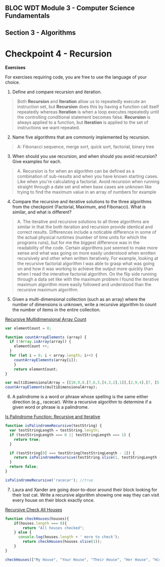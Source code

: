 ## BLOC WDT Module 3 - Computer Science Fundamentals
## Section 3 - Algorithms
# Checkpoint 4 - Recursion

**Exercises**

For exercises requiring code, you are free to use the language of your choice.

1. Define and compare recursion and iteration.
> Both **Recursion** and **Iteration** allow us to repeatedly execute an instruction set, but **Recursion** does this by having a function call itself repeatedly whereas **Iteration** is when a loop executes repeatedly until the controlling conditional statement becomes false. **Recursion** is always applied to a function, but **Iteration** is applied to the set of instructions we want repeated.

2. Name five algorithms that are commonly implemented by recursion.
> A: Fibonacci sequence, merge sort, quick sort, factorial, binary tree

3. When should you use recursion, and when should you avoid recursion? Give examples for each.
> A. Recursion is for when an algorithm can be defined as a combination of sub-results and when you have known starting cases. Like when you're calculating a factorial. Avoid recursion when running straight through a date set and when base cases are unknown like trying to find the maximum value in an array of numbers for example

4. Compare the recursive and iterative solutions to the three algorithms from the checkpoint (Factorial, Maximum, and Fibonacci). What is similar, and what is different?
> A. The iterative and recursive solutions to all three algorithms are similar in that the both iteration and recursion provide identical and correct results.  Differences include a noticable difference in some of the actual physical runtimes (number of time units for which the programs runs), but for me the biggest difference was in the readability of the code. Certain algorithms just seemed to make more sense and what was going on more easily understood when wrotten recursively and other when written iteratively. For example, looking at the recursive factorial algorithm I was able to grasp what was going on and how it was working to achieve the output more quickly than when I read the interative factorial algorithm. On the flip side running through a data set like with the maximum problem I found the iterative maximum algorithm more easily followed and understood than the recursive maximum algorithm.

5. Given a multi-dimensional collection (such as an array) where the number of dimensions is unknown, write a recursive algorithm to count the number of items in the entire collection.

[Recursive Multidimensional Array Count](https://repl.it/@koopdev/Recursive-Multidimensional-Array-Count)
```javascript
var elementCount = 0;

function countArrayElements (array) {
  if (!Array.isArray(array)) {
    elementCount ++;
  }
  for (let i = 0; i < array.length; i++) {
    countArrayElements(array[i]);
    }
	return elementCount;
}

var multiDimensionalArray = [[10,9,8,[7,6,5,[4,3,2],1]],[2,9,4],[7, [5, 2, 9], [8, 9],[[10, 11, 12],[13, 14, 15], 16]]];
countArrayElements(multiDimensionalArray);
```

6. A palindrome is a word or phrase whose spelling is the same either direction (e.g., racecar). Write a recursive algorithm to determine if a given word or phrase is a palindrome.

[Is Palindrome Function: Recursive and Iterative](https://repl.it/@koopdev/isPalindrome-Reverse-Word-by-StackArray)
```javascript
function isPalindromeRecursive(testString) {
  var testStringLength = testString.length;
  if (testStringLength === 0 || testStringLength === 1) {
    return true;
  }

  if (testString[0] === testString[testStringLength - 1]) {
    return isPalindromeRecursive(testString.slice(1, testStringLength - 1));
  }
  return false;
}

isPalindromeRecursive('racecar'); //true
```

7. Laura and Xander are going door-to-door around their block looking for their lost cat. Write a recursive algorithm showing one way they can visit every house on their block exactly once.

[Recursive Check All Houses](https://repl.it/@koopdev/Recursive-Check-All-Houses)
```javascript
function checkHouses(houses){
    if(houses.length === 0){
        return "All houses checked";
    } else {
      console.log(houses.length + ' more to check');
        return checkHouses(houses.slice(1));
    }
}

checkHouses(["My House", "Your House", "Their House", "Her House", "His House", "It's House"]);
```
